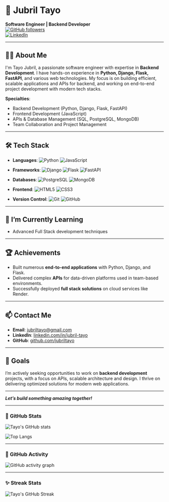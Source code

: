 # 💼 **Jubril Tayo**  
**Software Engineer | Backend Developer**  
[![GitHub followers](https://img.shields.io/github/followers/jubriltayo?label=Follow&style=social)](https://github.com/jubriltayo)  
[![LinkedIn](https://img.shields.io/badge/LinkedIn-Connect-blue)](https://www.linkedin.com/in/jubril-tayo)

---

## 👨‍💻 **About Me**

I'm Tayo Jubril, a passionate software engineer with expertise in **Backend Development**. I have hands-on experience in **Python, Django, Flask, FastAPI**, and various web technologies. My focus is on building efficient, scalable applications and APIs for backend, and working on end-to-end project development with modern tech stacks.

**Specialties**:
- Backend Development (Python, Django, Flask, FastAPI)
- Frontend Development (JavaScript)
- APIs & Database Management (SQL, PostgreSQL, MongoDB)
- Team Collaboration and Project Management

---

## 🛠️ **Tech Stack**

- **Languages**: ![Python](https://img.shields.io/badge/-Python-3776AB?style=flat&logo=python&logoColor=white) ![JavaScript](https://img.shields.io/badge/-JavaScript-F7DF1E?style=flat&logo=javascript&logoColor=black)
- **Frameworks**: ![Django](https://img.shields.io/badge/-Django-092E20?style=flat&logo=django) ![Flask](https://img.shields.io/badge/-Flask-000000?style=flat&logo=flask) ![FastAPI](https://img.shields.io/badge/-FastAPI-009688?style=flat&logo=fastapi&logoColor=white)

- **Databases**: ![PostgreSQL](https://img.shields.io/badge/-PostgreSQL-336791?style=flat&logo=postgresql&logoColor=white) ![MongoDB](https://img.shields.io/badge/-MongoDB-47A248?style=flat&logo=mongodb&logoColor=white)
- **Frontend**: ![HTML5](https://img.shields.io/badge/-HTML5-E34F26?style=flat&logo=html5&logoColor=white) ![CSS3](https://img.shields.io/badge/-CSS3-1572B6?style=flat&logo=css3)
- **Version Control**: ![Git](https://img.shields.io/badge/-Git-F05032?style=flat&logo=git&logoColor=white) ![GitHub](https://img.shields.io/badge/-GitHub-181717?style=flat&logo=github)

---


## 🌱 **I’m Currently Learning**

- Advanced Full Stack development techniques


---

## 🏆 **Achievements**

- Built numerous **end-to-end applications** with Python, Django, and Flask.
- Delivered complex **APIs** for data-driven platforms used in team-based environments.
- Successfully deployed **full stack solutions** on cloud services like Render.

---

## 📫 **Contact Me**

- **Email**: jubriltayo@gmail.com
- **LinkedIn**: [linkedin.com/in/jubril-tayo](https://www.linkedin.com/in/jubril-tayo)
- **GitHub**: [github.com/jubriltayo](https://github.com/jubriltayo)

---

## 🎯 **Goals**

I’m actively seeking opportunities to work on **backend development** projects, with a focus on APIs, scalable architecture and design. I thrive on delivering optimized solutions for modern web applications.

---

**_Let’s build something amazing together!_**

---

### 👾 **GitHub Stats**
![Tayo's GitHub stats](https://github-readme-stats.vercel.app/api?username=jubriltayo&show_icons=true&theme=radical)

![Top Langs](https://github-readme-stats.vercel.app/api/top-langs/?username=jubriltayo&layout=compact&theme=radical)

---

### 🔄 **GitHub Activity**
<!-- Activity animation -->
![GitHub activity graph](https://github-readme-activity-graph.cyclic.app/graph?username=jubriltayo&theme=react-dark)

---

### ✨ **Streak Stats**
![Tayo's GitHub Streak](https://github-readme-streak-stats.herokuapp.com/?user=jubriltayo&theme=dark)
